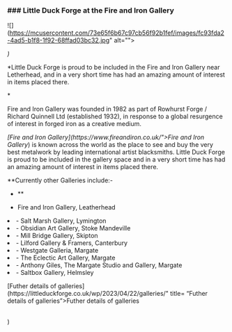 <h3 id="little-duck-forge-at-the-fire-and-iron-gallery">### Little Duck Forge at the Fire and Iron Gallery</h3>
<p></p><p>![](<a href="https://mcusercontent.com/73e65f6b67c97cb56f92b1fef/images/fc93fda2-4ad5-b1f8-1f92-68ffad03bc32.jpg">https://mcusercontent.com/73e65f6b67c97cb56f92b1fef/images/fc93fda2-4ad5-b1f8-1f92-68ffad03bc32.jpg</a>" alt=""&gt;</p>
<p><em>)
</em></p><p>*Little Duck Forge is proud to be included in the Fire and Iron Gallery near Letherhead, and in a very short time has had an amazing amount of interest in items placed there.</p>
<p>*
</p><p>Fire and Iron Gallery was founded in 1982 as part of Rowhurst Forge / Richard Quinnell Ltd (established 1932), in response to a global resurgence of interest in forged iron as a creative medium.</p>
<p><em></em></p><p><em>[Fire and Iron Gallery](https://www.fireandiron.co.uk/"&gt;Fire and Iron Gallery</em>)  is known across the world as the place to see and buy the very best metalwork by leading international artist blacksmiths. Little Duck Forge is proud to be included in the gallery space and in a very short time has had an amazing amount of interest in items placed there.</p>
<p><strong>
</strong></p><p>**Currently other Galleries include:-</p>
<ul>
<li>**
</li></ul><ul>
<li>Fire and Iron Gallery, Leatherhead</li>
</ul>
<li>
-   Salt Marsh Gallery, Lymington</li>
<li>
-   Obsidian Art Gallery, Stoke Mandeville</li>
<li>
-   Mill Bridge Gallery, Skipton</li>
<li>
-   Lilford Gallery &amp; Framers, Canterbury</li>
<li>
-   Westgate Galleria, Margate</li>
<li>
-   The Eclectic Art Gallery, Margate</li>
<li>
-   Anthony Giles, The Margate Studio and Gallery, Margate</li>
<li>
-   Saltbox Gallery, Helmsley</li>

<p></p><p>[Futher details of galleries](https://littleduckforge.co.uk/wp/2023/04/22/galleries/" title= “Futher details of galleries”&gt;Futher details of galleries</p><br>
)

